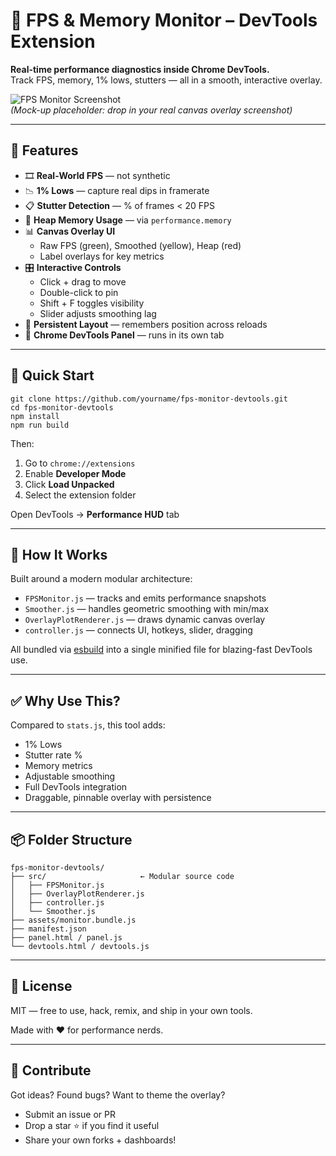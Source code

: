 # 🎯 FPS & Memory Monitor – DevTools Extension

**Real-time performance diagnostics inside Chrome DevTools.**  
Track FPS, memory, 1% lows, stutters — all in a smooth, interactive overlay.

![FPS Monitor Screenshot](https://user-images.githubusercontent.com/your-image.png)  
*(Mock-up placeholder: drop in your real canvas overlay screenshot)*

---

## 🚀 Features

- 🎞️ **Real-World FPS** — not synthetic
- 📉 **1% Lows** — capture real dips in framerate
- 📋 **Stutter Detection** — % of frames < 20 FPS
- 🧠 **Heap Memory Usage** — via `performance.memory`
- 📊 **Canvas Overlay UI**
  - Raw FPS (green), Smoothed (yellow), Heap (red)
  - Label overlays for key metrics
- 🎛️ **Interactive Controls**
  - Click + drag to move
  - Double-click to pin
  - Shift + F toggles visibility
  - Slider adjusts smoothing lag
- 💾 **Persistent Layout** — remembers position across reloads
- 🧹 **Chrome DevTools Panel** — runs in its own tab

---

## 💠 Quick Start

```
git clone https://github.com/yourname/fps-monitor-devtools.git
cd fps-monitor-devtools
npm install
npm run build
```

Then:

1. Go to `chrome://extensions`
2. Enable **Developer Mode**
3. Click **Load Unpacked**
4. Select the extension folder

Open DevTools → **Performance HUD** tab

---

## 🧠 How It Works

Built around a modern modular architecture:

- `FPSMonitor.js` — tracks and emits performance snapshots
- `Smoother.js` — handles geometric smoothing with min/max
- `OverlayPlotRenderer.js` — draws dynamic canvas overlay
- `controller.js` — connects UI, hotkeys, slider, dragging

All bundled via [esbuild](https://esbuild.dev) into a single minified file for blazing-fast DevTools use.

---

## ✅ Why Use This?

Compared to `stats.js`, this tool adds:

- 1% Lows
- Stutter rate %
- Memory metrics
- Adjustable smoothing
- Full DevTools integration
- Draggable, pinnable overlay with persistence

---

## 📦 Folder Structure

```
fps-monitor-devtools/
├── src/                     ← Modular source code
│   ├── FPSMonitor.js
│   ├── OverlayPlotRenderer.js
│   ├── controller.js
│   └── Smoother.js
├── assets/monitor.bundle.js
├── manifest.json
├── panel.html / panel.js
└── devtools.html / devtools.js
```

---

## 📘 License

MIT — free to use, hack, remix, and ship in your own tools.

Made with ❤️ for performance nerds.

---

## 🙌 Contribute

Got ideas? Found bugs? Want to theme the overlay?

- Submit an issue or PR
- Drop a star ⭐ if you find it useful
- Share your own forks + dashboards!


